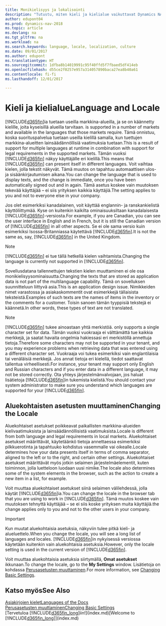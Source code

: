 ```yaml
---
title: Monikielisyys ja lokalisointi
description: "Tutustu, miten kieli ja kielialue vaikuttavat Dynamics NAV -ohjelman käyttökokemukseen."
author: edupont04
ms.prod: dynamics-nav-2018
ms.topic: article
ms.devlang: na
ms.tgt_pltfrm: na
ms.workload: na
ms.search.keywords: language, locale, localization, culture
ms.date: 09/01/2017
ms.author: edupont
ms.translationtype: HT
ms.sourcegitcommit: 1dfba8b14019991c95f40ffd5f7fbaed5df414eb
ms.openlocfilehash: d55ce2f0257e957a314057890baca27ea8b40a61
ms.contentlocale: fi-fi
ms.lasthandoff: 12/01/2017

---
```

# <a name="language-and-locale"></a><span data-ttu-id="369b1-103">Kieli ja kielialue</span><span class="sxs-lookup"><span data-stu-id="369b1-103">Language and Locale</span></span>
[!INCLUDE[d365fin](includes/d365fin_md.md)]<span data-ttu-id="369b1-104">ia tuetaan useilla markkina-alueilla, ja se on käännetty kielille, joita kyseisillä alueilla tarvitaan.</span><span class="sxs-lookup"><span data-stu-id="369b1-104"> is supported in a number of markets and available in the languages that those markets require.</span></span> <span data-ttu-id="369b1-105">Tämä onnistuu, koska suorituspalvelua tuetaan useilla kielillä samalla, kun tuettujen markkina-alueitten lainsäädännöllisiä vaatimuksia tuetaan.</span><span class="sxs-lookup"><span data-stu-id="369b1-105">This is a result of support for multiple languages at runtime in combination with support for legal requirements in the supported markets.</span></span> <span data-ttu-id="369b1-106">Tämän vuoksi [!INCLUDE[d365fin](includes/d365fin_md.md)] näkyy käyttäjälle eri kielillä.</span><span class="sxs-lookup"><span data-stu-id="369b1-106">This means that [!INCLUDE[d365fin](includes/d365fin_md.md)] can present itself in different languages.</span></span> <span data-ttu-id="369b1-107">Voit vaihtaa kielen, jolla tekstit näkyvät. Tämä muutos on tapahtuu automaattisen ulos- ja sisäänkirjautumisen aikana.</span><span class="sxs-lookup"><span data-stu-id="369b1-107">You can change the language that is used to display texts, and the change is immediate, once you have been automatically signed out and in again.</span></span> <span data-ttu-id="369b1-108">Tämä asetus koskee vain muutoksen tekevää käyttäjää – ei siis yrityksen kaikkia käyttäjiä.</span><span class="sxs-lookup"><span data-stu-id="369b1-108">The setting applies to you and not to everyone else in your company.</span></span>  

<span data-ttu-id="369b1-109">Jos olet esimerkiksi kanadalainen, voit käyttää englannin- ja ranskankielistä käyttöliittymää. Kyse on kuitenkin kaikilta ominaisuuksiltaan kanadalaisesta [!INCLUDE[d365fin](includes/d365fin_md.md)]-versiosta.</span><span class="sxs-lookup"><span data-stu-id="369b1-109">For example, if you are Canadian, you can see the user interface in English and in French, but it is still the Canadian version of [!INCLUDE[d365fin](includes/d365fin_md.md)] in all other aspects.</span></span> <span data-ttu-id="369b1-110">Se ei ole sama versio kuin esimerkiksi Isossa-Britanniassa käytettävä [!INCLUDE[d365fin](includes/d365fin_md.md)].</span><span class="sxs-lookup"><span data-stu-id="369b1-110">It is not the same as, say, [!INCLUDE[d365fin](includes/d365fin_md.md)] in the United Kingdom.</span></span>  

> [!NOTE]  
>  <span data-ttu-id="369b1-111">[!INCLUDE[d365fin](includes/d365fin_md.md)] ei tue tällä hetkellä kielen vaihtamista.</span><span class="sxs-lookup"><span data-stu-id="369b1-111">Changing the language is currently not supported in [!INCLUDE[d365fin](includes/d365fin_md.md)].</span></span>

<span data-ttu-id="369b1-112">Sovellusdatana tallennettujen tekstien kielen muuttaminen ei ole osa monikielisyysominaisuutta.</span><span class="sxs-lookup"><span data-stu-id="369b1-112">Changing the texts that are stored as application data is not part of the multilanguage capability.</span></span> <span data-ttu-id="369b1-113">Tämä on sovelluksen suunnitteluun liittyvä asia.</span><span class="sxs-lookup"><span data-stu-id="369b1-113">This is an application design issue.</span></span> <span data-ttu-id="369b1-114">Nimikkeiden nimet varastossa ja asiakaskommentit ovat esimerkkejä tällaisista teksteistä.</span><span class="sxs-lookup"><span data-stu-id="369b1-114">Examples of such texts are the names of items in the inventory or the comments for a customer.</span></span> <span data-ttu-id="369b1-115">Toisin sanoen tämän tyyppisiä tekstejä ei käännetä.</span><span class="sxs-lookup"><span data-stu-id="369b1-115">In other words, these types of text are not translated.</span></span>  

> [!NOTE]  
>  [!INCLUDE[d365fin](includes/d365fin_md.md)]<span data-ttu-id="369b1-116"> tukee ainoastaan yhtä merkistöä.</span><span class="sxs-lookup"><span data-stu-id="369b1-116"> only supports a single character set for data.</span></span> <span data-ttu-id="369b1-117">Tämän vuoksi vuokraaja ei välttämättä tue kaikkia merkkejä, ja saatat havaita ongelmia hakiessasi eri merkistöllä annettuja tietoja.</span><span class="sxs-lookup"><span data-stu-id="369b1-117">Therefore some characters may not be supported in your tenant, and you may experience problems when retrieving data that was entered using a different character set.</span></span> <span data-ttu-id="369b1-118">Vuokraaja voi tukea esimerkiksi vain englantilaisia tai venäläisiä merkkejä. Jos annat tietoja eri kielellä, tiedot saattavat tallentua virheellisesti.</span><span class="sxs-lookup"><span data-stu-id="369b1-118">For instance, your tenant may support only English and Russian characters and if you enter data in a different language, it may not be stored correctly.</span></span> <span data-ttu-id="369b1-119">Ota yhteys järjestelmänvalvojaan, jos haluat lisätietoja [!INCLUDE[d365fin](includes/d365fin_md.md)]in tukemista kielistä.</span><span class="sxs-lookup"><span data-stu-id="369b1-119">You should contact your system administrator to make sure you understand which languages are supported for your [!INCLUDE[d365fin](includes/d365fin_md.md)].</span></span>  

## <a name="changing-the-locale"></a><span data-ttu-id="369b1-120">Aluekohtaisten asetusten muuttaminen</span><span class="sxs-lookup"><span data-stu-id="369b1-120">Changing the Locale</span></span>
<span data-ttu-id="369b1-121">Aluekohtaiset asetukset poikkeavat paikallisten markkina-alueiden kielivaatimuksista ja lainsäädännöllisistä vaatimuksista.</span><span class="sxs-lookup"><span data-stu-id="369b1-121">Locale is different from both language and legal requirements in local markets.</span></span> <span data-ttu-id="369b1-122">Aluekohtaiset asetukset määrittävät, käytetäänkö tietoja annettaessa esimerkiksi pilkkuerotinta ja tapahtuuko kohdistus vasemmalle vai oikealle.</span><span class="sxs-lookup"><span data-stu-id="369b1-122">Locale determines how your data presents itself in terms of comma separator, aligned to the left or to the right, and certain other settings.</span></span> <span data-ttu-id="369b1-123">Aluekohtaiset asetukset määrittävät myös jotkin selaimen järjestelmäelementit, kuten toiminnon, jolla luetteloon luodaan uusi nimike.</span><span class="sxs-lookup"><span data-stu-id="369b1-123">The locale also determines some of the system elements in the browser, such as the action to create a new item in a list, for example.</span></span>  

<span data-ttu-id="369b1-124">Voit muuttaa aluekohtaiset asetukset siinä selaimen välilehdessä, jolla käytät [!INCLUDE[d365fin](includes/d365fin_md.md)]ia.</span><span class="sxs-lookup"><span data-stu-id="369b1-124">You can change the locale in the browser tab that you are using to work in [!INCLUDE[d365fin](includes/d365fin_md.md)].</span></span> <span data-ttu-id="369b1-125">Tämä muutos koskee vain muutoksen tehnyttä käyttäjää – se ei siis koske yrityksen muita käyttäjiä.</span><span class="sxs-lookup"><span data-stu-id="369b1-125">the change applies only to you and not to the other users in your company.</span></span>  

> [!IMPORTANT]  
>  <span data-ttu-id="369b1-126">Kun muutat aluekohtaisia asetuksia, näkyviin tulee pitkä kieli- ja alueluettelo.</span><span class="sxs-lookup"><span data-stu-id="369b1-126">When you change the locale, you will see a long list of languages and locales.</span></span> <span data-ttu-id="369b1-127">[!INCLUDE[d365fin](includes/d365fin_md.md)]in nykyisessä versiossa käytetään kuitenkin vain aluekohtaisia asetuksia.</span><span class="sxs-lookup"><span data-stu-id="369b1-127">However, only the locale setting is used in the current version of [!INCLUDE[d365fin](includes/d365fin_md.md)].</span></span>  

<span data-ttu-id="369b1-128">Voit muuttaa aluekohtaisia asetuksia siirtymällä, **Omat asetukset** ikkunaan.</span><span class="sxs-lookup"><span data-stu-id="369b1-128">To change the locale, go to the **My Settings** window.</span></span> <span data-ttu-id="369b1-129">Lisätietoja on kohdassa [Perusasetusten muuttaminen](ui-change-basic-settings.md).</span><span class="sxs-lookup"><span data-stu-id="369b1-129">For more information, see [Changing Basic Settings](ui-change-basic-settings.md).</span></span>  

## <a name="see-also"></a><span data-ttu-id="369b1-130">Katso myös</span><span class="sxs-lookup"><span data-stu-id="369b1-130">See Also</span></span>  
[<span data-ttu-id="369b1-131">Asiakirjojen kielet</span><span class="sxs-lookup"><span data-stu-id="369b1-131">Languages of the Docs</span></span>](about-languages.md)  
[<span data-ttu-id="369b1-132">Perusasetusten muuttaminen</span><span class="sxs-lookup"><span data-stu-id="369b1-132">Changing Basic Settings</span></span>](ui-change-basic-settings.md)  
<span data-ttu-id="369b1-133">[Tervetuloa [!INCLUDE[d365fin_long](includes/d365fin_long_md.md)]iin!](index.md)</span><span class="sxs-lookup"><span data-stu-id="369b1-133">[Welcome to [!INCLUDE[d365fin_long](includes/d365fin_long_md.md)]](index.md)</span></span>  

